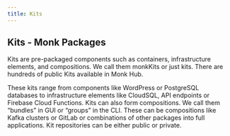 ```yaml
---
title: Kits
---
```


## Kits - Monk Packages

Kits are pre-packaged components such as containers, infrastructure elements, and compositions. We call them monkKits or just kits. There are hundreds of public Kits available in Monk Hub. 

These kits range from components like WordPress or PostgreSQL databases to infrastructure elements like CloudSQL, API endpoints or Firebase Cloud Functions. Kits can also form compositions. We call them “bundles” in GUI or “groups” in the CLI. These can be compositions like Kafka clusters or GitLab or combinations of other packages into full applications. Kit repositories can be either public or private. 
